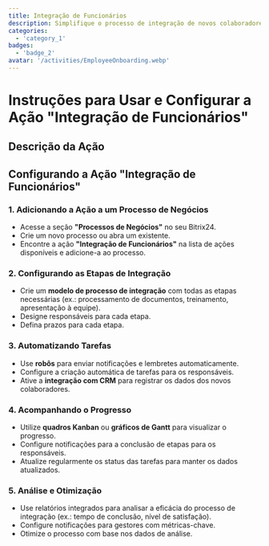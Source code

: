```yaml
---
title: Integração de Funcionários
description: Simplifique o processo de integração de novos colaboradores.
categories: 
  - 'category_1'
badges: 
  - 'badge_2'
avatar: '/activities/EmployeeOnboarding.webp'
---
```

# Instruções para Usar e Configurar a Ação "Integração de Funcionários"

## Descrição da Ação

## **Configurando a Ação "Integração de Funcionários"**

### 1. Adicionando a Ação a um Processo de Negócios
- Acesse a seção **"Processos de Negócios"** no seu Bitrix24.
- Crie um novo processo ou abra um existente.
- Encontre a ação **"Integração de Funcionários"** na lista de ações disponíveis e adicione-a ao processo.

### 2. Configurando as Etapas de Integração
- Crie um **modelo de processo de integração** com todas as etapas necessárias (ex.: processamento de documentos, treinamento, apresentação à equipe).
- Designe responsáveis para cada etapa.
- Defina prazos para cada etapa.

### 3. Automatizando Tarefas
- Use **robôs** para enviar notificações e lembretes automaticamente.
- Configure a criação automática de tarefas para os responsáveis.
- Ative a **integração com CRM** para registrar os dados dos novos colaboradores.

### 4. Acompanhando o Progresso
- Utilize **quadros Kanban** ou **gráficos de Gantt** para visualizar o progresso.
- Configure notificações para a conclusão de etapas para os responsáveis.
- Atualize regularmente os status das tarefas para manter os dados atualizados.

### 5. Análise e Otimização
- Use relatórios integrados para analisar a eficácia do processo de integração (ex.: tempo de conclusão, nível de satisfação).
- Configure notificações para gestores com métricas-chave.
- Otimize o processo com base nos dados de análise.